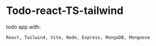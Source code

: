 # Todo-react-TS-tailwind

todo app with:

```
React, Tailwind, Vite, Node, Express, MongoDB, Mongoose
```
